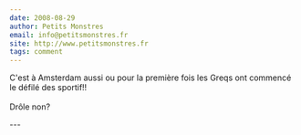 ```yaml
---
date: 2008-08-29
author: Petits Monstres
email: info@petitsmonstres.fr
site: http://www.petitsmonstres.fr
tags: comment
---
```


<p>C'est à Amsterdam aussi ou pour la première fois les Greqs ont commencé le défilé des sportif!!<br />
<br />
Drôle non?</p>
---